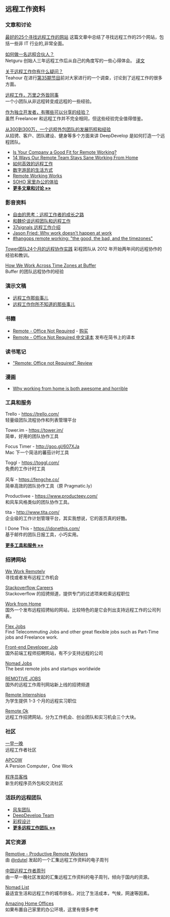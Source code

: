 ## 远程工作资料

### 文章和讨论

[最好的25个寻找远程工作的网站](http://blog.techbay.club/post/zui-hao-de-25ge-xun-zhao-yuan-cheng-gong-zuo-de-wang-zhan)
这篇文章中总结了寻找远程工作的25个网站，包括一些非 IT 行业的,非常全面。

[如何做一名远程合伙人？](https://netguru.co/blog/being-a-remote-founder)  
Netguru 创始人三年远程工作后从自己的角度写的一些心得体会。
[译文](http://www.36kr.com/p/205768.html)

[关于远程工作你有什么疑问？](https://ruby-china.org/topics/14758)  
Teahour 在进行[第35期节目](http://teahour.fm/2013/10/21/talking-remote-work-with-allen-wei.html)前对大家进行的一个调查，讨论到了远程工作的很多方面。

[远程工作，万里之外皆同事](http://www.jianshu.com/p/6bccfde32ed8)  
一个小团队从非远程转变成远程的一些经验。

[作为独立开发者，有哪些可以分享的经验？](http://zhi.hu/6UOH)  
虽然 Freelancer 和远程工作并不完全相同，但这些经验完全值得借鉴。

[从300到300万，一个远程外包团队的发展历程和经验](http://yizaoyiwan.com/discussion/79)  
从招骋、客户、团队建设、健身等多个方面来讲 DeepDevelop 是如何打造一个远程团队。

 - [Is Your Company a Good Fit for Remote Working?](http://www.whereismyceo.com/2014/10/is-your-company-a-good-fit-for-remote-working/)
 - [14 Ways Our Remote Team Stays Sane Working From Home](https://www.groovehq.com/blog/staying-sane-working-solo)
 - [如何高效的远程工作](http://yizaoyiwan.com/discussion/72/)
 - [数字游民的生活方式](http://yizaoyiwan.com/discussion/46/)
 - [Remote Working Works](http://www.infoq.com/cn/articles/remote-working-works)
 - [SOHO 家里办公的体验](http://yafeilee.me/blogs/5357caa16c69344c0c0b0000)
 - [**更多文章和讨论 »»**](articles.md)

### 影音资料

 - [自由的思考：远程工作者的成长之路](http://teahour.fm/2014/11/25/thoughts-about-remote-life.html)
 - [和魏伦谈远程团队和远程工作](http://teahour.fm/2013/10/21/talking-remote-work-with-allen-wei.html)
 - [37signals 远程工作介绍](http://v.youku.com/v_show/id_XNjI1MzQzNTg0.html)
 - [Jason Fried: Why work doesn't happen at work](http://www.youtube.com/watch?feature=player_embedded&v=5XD2kNopsUs)
 - [#hangops remote working: "the good, the bad, and the timezones"](http://www.youtube.com/watch?v=xMxQRUrbttY&feature=youtu.be)

 [Tower团队24个月的远程协作实践](http://www.infoq.com/cn/presentations/tower-team-24-months-remote-collaborative-practice)
 彩程团队从 2012 年开始两年间的远程协作的经验和教训。
 
 [How We Work Across Time Zones at Buffer](https://www.youtube.com/watch?v=TwOD0lAgTbo)  
Buffer 的团队远程协作的经验

### 演示文稿

 - [远程工作那些事儿](https://speakerdeck.com/yorzi/yuan-cheng-gong-zuo-na-xie-shi-er)
 - [远程工作你所不知道的那些事儿](http://vdisk.weibo.com/s/zby-x0TZj2PEy/1378093426)

### 书籍

 - [Remote - Office Not Required](http://37signals.com/remote) - [购买](http://www.amazon.com/Remote-Office-Not-Required/dp/0804137501)
 - [Remote - Office Not Required 中文译本](http://jianshu.io/notebooks/41672/latest) 发布在简书上的译本

### 读书笔记

 - ["Remote: Office not Required" Review](http://robertgreiner.com/2013/11/remote-office-not-required-review/)

### 漫画

 - [Why working from home is both awesome and horrible](http://theoatmeal.com/comics/working_home)

### 工具和服务

Trello - https://trello.com/  
轻量级团队流程协作和列表管理平台

Tower.im - https://tower.im/  
简单，好用的团队协作工具

Focus Timer - http://goo.gl/607XJa  
Mac 下一个简洁的蕃茄计时工具

Toggl - https://toggl.com/  
免费的工作计时工具

风车 - https://fengche.co/  
简单高效的团队协作工具（原 Pragmatic.ly）

Productivee - https://www.producteev.com/  
和风车风格类似的团队协作工具。

tita - http://www.tita.com/  
企业级的工作计划管理平台，其实我想说，它的首页真的好酷。

I Done This - https://idonethis.com/  
基于邮件的团队日报工具，小巧实用。

[**更多工具和服务 »»**](tools.md)

### 招骋网站

[We Work Remotely](https://weworkremotely.com/)  
寻找或者发布远程工作机会

[Stackoverflow Careers](http://careers.stackoverflow.com/jobs?allowsremote=true)  
Stackoverflow 的招骋频道，提供专门的过滤项来检索远程职位

[Work from Home](https://www.wfh.io/)  
国外一个发布远程招骋帖的网站，比较特色的是它会列出支持远程工作的公司列表。

[Flex Jobs](http://www.flexjobs.com/)  
Find Telecommuting Jobs and other great flexible jobs
such as Part-Time jobs and Freelance work.

[Front-end Developer Job](http://frontenddeveloperjob.com/)  
国外前端工程师招聘网站，有不少支持远程的公司

[Nomad Jobs](http://nomadjobs.io/)  
The best remote jobs and startups worldwide

[REMOTIVE JOBS](http://jobs.remotive.io/)  
国外的远程工作周刊网站新上线的招骋频道

[Remote Internships](http://www.internships.com/virtual)  
为学生提供 1-3 个月的远程实习职位

[Remote Ok](http://remoteok.io)  
远程工作招骋网站，分为工作机会、创业团队和实习机会三个大块。

### 社区

[一早一晚](http://yizaoyiwan.com/)  
远程工作者社区

[APCOW](http://www.apcow.com)  
A Persion Computer，One Work

[程序员客栈](http://www.proginn.com)  
新生的程序员外包和交流社区


### 活跃的远程团队

- [风车团队](https://fengcheco.com/about)
- [DeepDevelop Team](http://deepdevelop.com/)
- [彩程设计](https://tower.im/about_us)
- [**更多远程工作团队 »»**](teams.md)


### 其它资源

[Remotive - Productive Remote Workers](https://remoteworking.curated.co/)  
由 [@rdutel](https://twitter.com/rdutel) 发起的一个汇集远程工作资料的电子周刊

[中囯远程工作者周刊](http://eepurl.com/9S3hf)  
由一早一晚社区发起的汇集远程工作资料的电子周刊，倾向于国内的资源。

[Nomad List](http://nomadlist.io/)  
最适宜生活和远程工作的城市排名，对比了生活成本，气候，网速等因素。

[Amazing Home Offices](https://www.pinterest.com/workshifting/amazing-home-preoffices/)  
如果布置自己家里的办公环境，这里有很多参考



